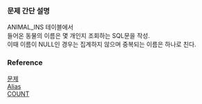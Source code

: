 ### 문제 간단 설명
ANIMAL_INS 테이블에서<br>
들어온 동물의 이름은 몇 개인지 조회하는 SQL문을 작성.<br>
이때 이름이 NULL인 경우는 집계하지 않으며 중복되는 이름은 하나로 친다.<br>

### Reference
[문제](https://school.programmers.co.kr/learn/courses/30/lessons/59408)<br>
[Alias](https://github.com/gitubanana/SQL_study/tree/main/select/12%EC%84%B8_%EC%9D%B4%ED%95%98%EC%9D%B8_%EC%97%AC%EC%9E%90_%ED%99%98%EC%9E%90_%EB%AA%A9%EB%A1%9D_%EC%B6%9C%EB%A0%A5%ED%95%98%EA%B8%B0#alias)<br>
[COUNT](https://github.com/gitubanana/SQL_study/tree/main/select/%EC%A1%B0%EA%B1%B4%EC%97%90_%EB%A7%9E%EB%8A%94_%ED%9A%8C%EC%9B%90%EC%88%98_%EA%B5%AC%ED%95%98%EA%B8%B0#count)<br>
